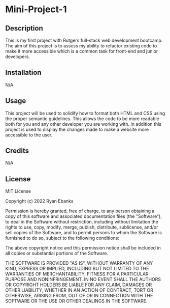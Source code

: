 # Mini-Project-1

## Description
This is my first project with Rutgers full-stack web development bootcamp. The aim of this project is to assess my ability to refactor existing code to make it more accessible which is a common task for front-end and junior developers.

## Installation
N/A

## Usage
This project will be used to solidify how to format both HTML and CSS using the proper semantic guidelines. This allows the code to be more readable both for you and any other developer you are working with. In addition this project is used to display the changes made to make a website more accessible to the user.

## Credits
N/A

## License
MIT License

Copyright (c) 2022 Ryan Ebanks

Permission is hereby granted, free of charge, to any person obtaining a copy of this software and associated documentation files (the "Software"), to deal in the Software without restriction, including without limitation the rights to use, copy, modify, merge, publish, distribute, sublicense, and/or sell copies of the Software, and to permit persons to whom the Software is furnished to do so, subject to the following conditions:

The above copyright notice and this permission notice shall be included in all copies or substantial portions of the Software.

THE SOFTWARE IS PROVIDED "AS IS", WITHOUT WARRANTY OF ANY KIND, EXPRESS OR IMPLIED, INCLUDING BUT NOT LIMITED TO THE WARRANTIES OF MERCHANTABILITY, FITNESS FOR A PARTICULAR PURPOSE AND NONINFRINGEMENT. IN NO EVENT SHALL THE AUTHORS OR COPYRIGHT HOLDERS BE LIABLE FOR ANY CLAIM, DAMAGES OR OTHER LIABILITY, WHETHER IN AN ACTION OF CONTRACT, TORT OR OTHERWISE, ARISING FROM, OUT OF OR IN CONNECTION WITH THE SOFTWARE OR THE USE OR OTHER DEALINGS IN THE SOFTWARE.